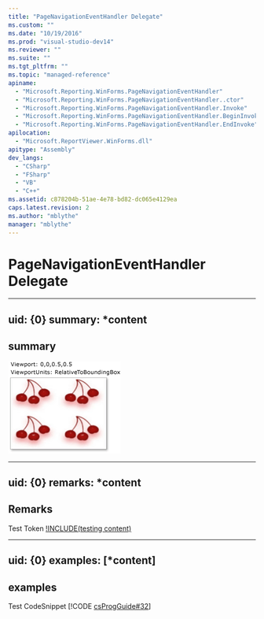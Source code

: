 ```yaml
---
title: "PageNavigationEventHandler Delegate"
ms.custom: ""
ms.date: "10/19/2016"
ms.prod: "visual-studio-dev14"
ms.reviewer: ""
ms.suite: ""
ms.tgt_pltfrm: ""
ms.topic: "managed-reference"
apiname: 
  - "Microsoft.Reporting.WinForms.PageNavigationEventHandler"
  - "Microsoft.Reporting.WinForms.PageNavigationEventHandler..ctor"
  - "Microsoft.Reporting.WinForms.PageNavigationEventHandler.Invoke"
  - "Microsoft.Reporting.WinForms.PageNavigationEventHandler.BeginInvoke"
  - "Microsoft.Reporting.WinForms.PageNavigationEventHandler.EndInvoke"
apilocation: 
  - "Microsoft.ReportViewer.WinForms.dll"
apitype: "Assembly"
dev_langs: 
  - "CSharp"
  - "FSharp"
  - "VB"
  - "C++"
ms.assetid: c878204b-51ae-4e78-bd82-dc065e4129ea
caps.latest.revision: 2
ms.author: "mblythe"
manager: "mblythe"
---
```

# PageNavigationEventHandler Delegate
---  
uid: {0}
summary: *content  
--- 

## summary
![hahha](../../../Override\Microsoft.Reporting.WinForms\ServerReport\Timeout/media/0.png)

---  
uid: {0}
remarks: *content  
---  
  
## Remarks  
Test Token [!INCLUDE(testing content)](../../../Override\Microsoft.Reporting.WebForms\IReportViewerMessages3/includes/ado_whidbey_long_md.md)

---  
uid: {0}
examples: [*content]
---  
  
## examples  
Test CodeSnippet [!CODE [csProgGuide#32](../CodeSnippet/VS_Snippets_VBCSharp/csProsgGuide#32)] 